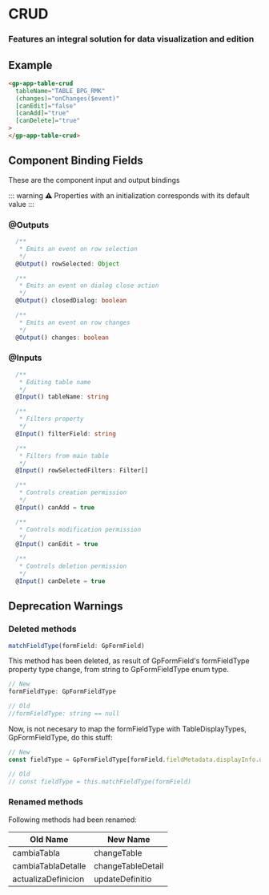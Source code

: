# CRUD

### Features an integral solution for data visualization and edition

## Example

```html
<gp-app-table-crud
  tableName="TABLE_BPG_RMK"
  (changes)="onChanges($event)"
  [canEdit]="false"
  [canAdd]="true"
  [canDelete]="true"
>
</gp-app-table-crud>
```

## Component Binding Fields

These are the component input and output bindings

::: warning 
⚠️ Properties with an initialization corresponds with its default value 
::: 

### @Outputs

```typescript
  /**
   * Emits an event on row selection
   */
  @Output() rowSelected: Object
```

```typescript
  /**
   * Emits an event on dialog close action
   */
  @Output() closedDialog: boolean
```

```typescript
  /**
   * Emits an event on row changes
   */
  @Output() changes: boolean
```

### @Inputs

```typescript
  /**
   * Editing table name
   */
  @Input() tableName: string
```

```typescript
  /**
   * Filters property
   */
  @Input() filterField: string
```

```typescript
  /**
   * Filters from main table
   */
  @Input() rowSelectedFilters: Filter[]
```

```typescript
  /**
   * Controls creation permission
   */
  @Input() canAdd = true
```

```typescript
  /**
   * Controls modification permission
   */
  @Input() canEdit = true
```

```typescript
  /**
   * Controls deletion permission
   */
  @Input() canDelete = true
```
## Deprecation Warnings

### Deleted methods

```ts
matchFieldType(formField: GpFormField)
```
This method has been deleted, as result of GpFormField's  formFieldType property type change, from string to GpFormFieldType enum type.
```ts
// New
formFieldType: GpFormFieldType

// Old
//formFieldType: string == null 
```


Now, is not necesary to map the formFieldType with TableDisplayTypes, GpFormFieldType, do this stuff: 
```ts
// New
const fieldType = GpFormFieldType[formField.fieldMetadata.displayInfo.displayType]

// Old
// const fieldType = this.matchFieldType(formField)
```

### Renamed methods

Following methods had been renamed: 

| Old Name | New Name |
|-------------|------------|
| cambiaTabla | changeTable |
| cambiaTablaDetalle | changeTableDetail |
| actualizaDefinicion | updateDefinitio |